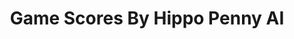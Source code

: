 ---
title: Game Scores By Hippo Penny AI
layout: scoredetail
permalink: /meta-score/plants-vs-zombies
header:
  teaser: /assets/images/plants-vs-zombies.jpg
  video:
    id: CHAbHz8iYHc
    provider: youtube
---